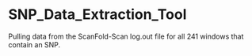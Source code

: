 # SNP_Data_Extraction_Tool
Pulling data from the ScanFold-Scan log.out file for all 241 windows that contain an SNP.
